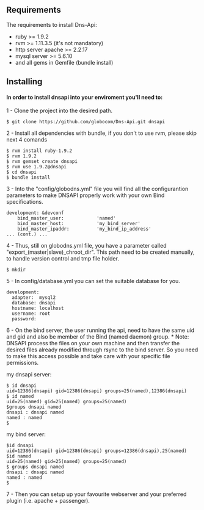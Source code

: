 ## Requirements

The requirements to install Dns-Api:

* ruby >= 1.9.2
* rvm >= 1.11.3.5 (it's not mandatory)
* http server apache >= 2.2.17
* mysql server >= 5.6.10
* and all gems in Gemfile (bundle install)

## Installing

#### In order to install dnsapi into your enviroment you'll need to:

1 - Clone the project into the desired path.

    $ git clone https://github.com/globocom/Dns-Api.git dnsapi

2 - Install all dependencies with bundle, if you don't to use rvm, please skip next 4 comands

    $ rvm install ruby-1.9.2
    $ rvm 1.9.2
    $ rvm gemset create dnsapi
    $ rvm use 1.9.2@dnsapi
    $ cd dnsapi
    $ bundle install

3 - Into the "config/globodns.yml" file you will find all the configurantion parameters to make DNSAPI properly work with your own Bind specifications.

    development: &devconf
        bind_master_user:            'named'
        bind_master_host:            'my_bind_server'
        bind_master_ipaddr:          'my_bind_ip_address'
    ... (cont.) ...

4 - Thus, still on globodns.yml file, you have a parameter called "export_(master|slave)_chroot_dir". This path need to be created manually, to handle version control and tmp file holder.

    $ mkdir 

5 - In config/database.yml you can set the suitable database for you.

    development:
      adapter:  mysql2
      database: dnsapi
      hostname: localhost
      username: root
      password:

6 - On the bind server, the user running the api, need to have the same uid and gid and also be member of the Bind (named daemon) group.
	* Note: DNSAPI process the files on your own machine and then transfer the desired files already modified through rsync to the bind server. So you need to make this access possible and take care with your specific file permissions.

my dnsapi server:

    $ id dnsapi
    uid=12386(dnsapi) gid=12386(dnsapi) groups=25(named),12386(dnsapi)
    $ id named
    uid=25(named) gid=25(named) groups=25(named)
    $groups dnsapi named
    dnsapi : dnsapi named
    named : named
    $

my bind server:

    $id dnsapi
    uid=12386(dnsapi) gid=12386(dnsapi) groups=12386(dnsapi),25(named)
    $id named
    uid=25(named) gid=25(named) groups=25(named)
    $ groups dnsapi named
    dnsapi : dnsapi named
    named : named
    $
	
7 - Then you can setup up your favourite webserver and your preferred plugin (i.e. apache + passenger).